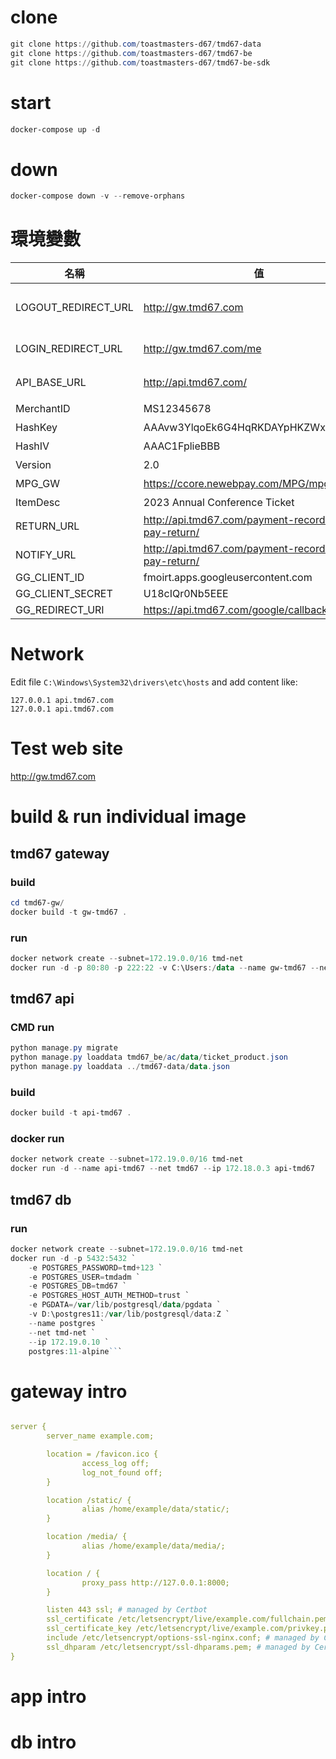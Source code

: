 # clone
```PowerShell
git clone https://github.com/toastmasters-d67/tmd67-data
git clone https://github.com/toastmasters-d67/tmd67-be
git clone https://github.com/toastmasters-d67/tmd67-be-sdk
```

# start
```PowerShell
docker-compose up -d
```

# down 
```PowerShell
docker-compose down -v --remove-orphans
```
# 環境變數
| 名稱                  | 值                                                    | 模組 | 註            |
|---------------------|------------------------------------------------------| --- |--------------|
| LOGOUT_REDIRECT_URL | http://gw.tmd67.com                                  | 系統 | 支付後，追加 `/me` |
| LOGIN_REDIRECT_URL  | http://gw.tmd67.com/me                               | 系統 | 登入後的頁面       |
| API_BASE_URL        | http://api.tmd67.com/                                | 系統 | API 根路勁      |
| MerchantID          | MS12345678                                           | Payment | 藍新           |
| HashKey             | AAAvw3YlqoEk6G4HqRKDAYpHKZWxBBB                      | Payment | 藍新           |
| HashIV              | AAAC1FplieBBB                                        | Payment | 藍新           |
| Version             | 2.0                                                  | Payment | 藍新           |
| MPG_GW              | https://ccore.newebpay.com/MPG/mpg_gateway           | Payment | 藍新           |
| ItemDesc            | 2023 Annual Conference Ticket                        | Payment | 藍新           |
| RETURN_URL          | http://api.tmd67.com/payment-records/neweb-pay-return/ | Payment | 藍新           |
| NOTIFY_URL          | http://api.tmd67.com/payment-records/neweb-pay-return/ | Payment | 藍新           |
| GG_CLIENT_ID        | fmoirt.apps.googleusercontent.com                    | Google | Google       |
| GG_CLIENT_SECRET    | U18cIQr0Nb5EEE                                       | Google | Google       |
| GG_REDIRECT_URI     | https://api.tmd67.com/google/callback/               | Google | Google       |

# Network
Edit file `C:\Windows\System32\drivers\etc\hosts` and add content like:
```text
127.0.0.1 api.tmd67.com
127.0.0.1 api.tmd67.com
```

# Test web site
http://gw.tmd67.com

# build & run individual image
## tmd67 gateway
### build
```PowerShell
cd tmd67-gw/
docker build -t gw-tmd67 .
```
### run
```PowerShell
docker network create --subnet=172.19.0.0/16 tmd-net
docker run -d -p 80:80 -p 222:22 -v C:\Users:/data --name gw-tmd67 --net tmd67 --ip 172.19.0.4 gw-tmd67
```

## tmd67 api
### CMD run
```PowerShell
python manage.py migrate
python manage.py loaddata tmd67_be/ac/data/ticket_product.json
python manage.py loaddata ../tmd67-data/data.json
```

### build
```PowerShell
docker build -t api-tmd67 .
```
### docker run
```PowerShell
docker network create --subnet=172.19.0.0/16 tmd-net
docker run -d --name api-tmd67 --net tmd67 --ip 172.18.0.3 api-tmd67
```

## tmd67 db
### run
```PowerShell
docker network create --subnet=172.19.0.0/16 tmd-net
docker run -d -p 5432:5432 `
    -e POSTGRES_PASSWORD=tmd+123 `
    -e POSTGRES_USER=tmdadm `
    -e POSTGRES_DB=tmd67 `
    -e POSTGRES_HOST_AUTH_METHOD=trust `
    -e PGDATA=/var/lib/postgresql/data/pgdata `
    -v D:\postgres11:/var/lib/postgresql/data:Z `
    --name postgres `
    --net tmd-net `
    --ip 172.19.0.10 `
    postgres:11-alpine```
```

# gateway intro
```yaml

server {
        server_name example.com;

        location = /favicon.ico {
                access_log off;
                log_not_found off;
        }

        location /static/ {
                alias /home/example/data/static/;
        }

        location /media/ {
                alias /home/example/data/media/;
        }

        location / {
                proxy_pass http://127.0.0.1:8000;
        }

        listen 443 ssl; # managed by Certbot
        ssl_certificate /etc/letsencrypt/live/example.com/fullchain.pem; # managed by Certbot
        ssl_certificate_key /etc/letsencrypt/live/example.com/privkey.pem; # managed by Certbot
        include /etc/letsencrypt/options-ssl-nginx.conf; # managed by Certbot
        ssl_dhparam /etc/letsencrypt/ssl-dhparams.pem; # managed by Certbot
}

```
# app intro
# db intro

